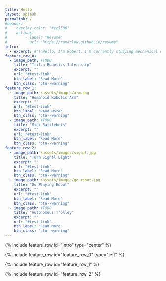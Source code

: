 ```yaml
---
title: Hello
layout: splash
permalink: /
#header:
#    overlay_color: "#cc5500"
#    actions:
#        - label: "Résumé"
#          url: "https://ramarlow.github.io/resume"
intro:
  - excerpt: #"\nHello, I'm Robert. I'm currently studying mechanical engineering at UW-Madison."
feature_row_0:
  - image_path: #TODO
    title: "Triton Robotics Internship"
    excerpt: ""
    url: "#test-link"
    btn_label: "Read More"
    btn_class: "btn--warning"
feature_row_1:
  - image_path: /assets/images/arm.png
    title: "Humanoid Robotic Arm"
    excerpt: ""
    url: "#test-link"
    btn_label: "Read More"
    btn_class: "btn--warning"
  - image_path: #TODO
    title: "Mini Battlebots"
    excerpt: ""
    url: "#test-link"
    btn_label: "Read More"
    btn_class: "btn--warning"
feature_row_2:
  - image_path: /assets/images/signal.jpg
    title: "Turn Signal Light"
    excerpt: ""
    url: "#test-link"
    btn_label: "Read More"
    btn_class: "btn--warning"
  - image_path: /assets/images/go_robot.jpg
    title: "Go Playing Robot"
    excerpt: ""
    url: "#test-link"
    btn_label: "Read More"
    btn_class: "btn--warning"
  - image_path: #TODO
    title: "Autonomous Trolley"
    excerpt: ""
    url: "#test-link"
    btn_label: "Read More"
    btn_class: "btn--warning"
---
```


{% include feature_row id="intro" type="center" %}

{% include feature_row id="feature_row_0" type="left" %}

{% include feature_row id="feature_row_1" %}

{% include feature_row id="feature_row_2" %}
